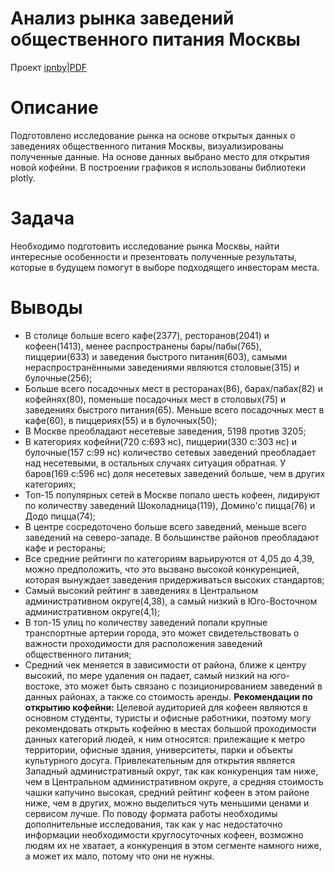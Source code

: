 # Анализ рынка заведений общественного питания Москвы
Проект [ipnby](https://github.com/izhblicz/Portfolio-YP/blob/main/Анализ%20рынка%20заведений%20общественного%20питания%20Москвы/analysis_catering.ipynb)|[PDF](https://github.com/izhblicz/Portfolio-YP/blob/main/Анализ%20рынка%20заведений%20общественного%20питания%20Москвы/analysis_catering.pdf)
# Описание
Подготовлено исследование рынка на основе открытых данных о заведениях общественного питания Москвы, визуализированы полученные данные. На основе данных выбрано место для открытия новой кофейни. В построении графиков я использованы библиотеки plotly. 
# Задача 
Необходимо подготовить исследование рынка Москвы, найти интересные особенности и презентовать полученные результаты, которые в будущем помогут в выборе подходящего инвесторам места.
# Выводы
- В столице больше всего кафе(2377), ресторанов(2041) и кофеен(1413), менее распространены бары/пабы(765), пиццерии(633) и заведения быстрого питания(603), самыми нераспространёнными заведениями являются столовые(315) и булочные(256);
- Больше всего посадочных мест в ресторанах(86), барах/пабах(82) и кофейнях(80), поменьше посадочных мест в столовых(75) и заведениях быстрого питания(65). Меньше всего посадочных мест в кафе(60), в пиццериях(55) и в булочных(50);
- В Москве преобладают несетевые заведения, 5198 против 3205;
- В категориях кофейни(720 с:693 нс), пиццерии(330 с:303 нс) и булочные(157 с:99 нс) количество сетевых заведений преобладает над несетевыми, в остальных случаях ситуация обратная. У баров(169 с:596 нс) доля несетевых заведений больше, чем в других категориях;
- Топ-15 популярных сетей в Москве попало шесть кофеен, лидируют по количеству заведений Шоколадница(119), Домино'с пицца(76) и Додо пицца(74);
- В центре сосредоточено больше всего заведений, меньше всего заведений на северо-западе. В большинстве районов преобладают кафе и рестораны;
- Все средние рейтинги по категориям варьируются от 4,05 до 4,39, можно предположить, что это вызвано высокой конкуренцией, которая вынуждает заведения придерживаться высоких стандартов;
- Самый высокий рейтинг в заведениях в Центральном административном округе(4,38), а самый низкий в Юго-Восточном административном округе(4,1);
- В топ-15 улиц по количеству заведений попали крупные транспортные артерии города, это может свидетельствовать о важности проходимости для расположения заведений общественного питания;
- Средний чек меняется в зависимости от района, ближе к центру высокий, по мере удаления он падает, самый низкий на юго-востоке, это может быть связано с позиционированием заведений в данных районах, а также со стоимость аренды.
  **Рекомендации по открытию кофейни:** Целевой аудиторией для кофеен являются в основном студенты, туристы и офисные работники, поэтому могу рекомендовать открыть кофейню в местах большой проходимости данных категорий людей, к ним относятся: прилежащие к метро территории, офисные здания, университеты, парки и объекты культурного досуга. Привлекательным для открытия является Западный административный округ, так как конкуренция там ниже, чем в Центральном административном округе, а средняя стоимость чашки капучино высокая, средний рейтинг кофеен в этом районе ниже, чем в других, можно выделиться чуть меньшими ценами и сервисом лучше. По поводу формата работы необходимы дополнительные исследования, так как у нас недостаточно информации необходимости круглосуточных кофеен, возможно людям их не хватает, а конкуренция в этом сегменте намного ниже, а может их мало, потому что они не нужны.
